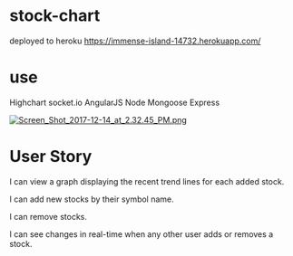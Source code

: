 
# stock-chart
deployed to heroku  https://immense-island-14732.herokuapp.com/

# use
Highchart
socket.io
AngularJS
Node
Mongoose
Express


[![Screen_Shot_2017-12-14_at_2.32.45_PM.png](https://s17.postimg.org/ki3lmtzj3/Screen_Shot_2017-12-14_at_2.32.45_PM.png)](https://postimg.org/image/fw7hehdzv/)
# User Story

I can view a graph displaying the recent trend lines for each added stock.

I can add new stocks by their symbol name.

I can remove stocks.

I can see changes in real-time when any other user adds or removes a stock.

